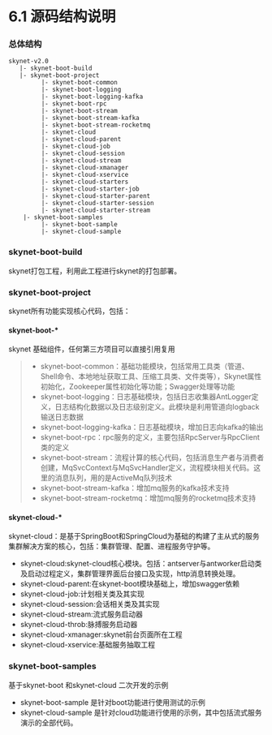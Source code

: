 # 6.1 源码结构说明

### 总体结构

```text
skynet-v2.0
   |- skynet-boot-build
   |- skynet-boot-project
         |- skynet-boot-common 
         |- skynet-boot-logging
         |- skynet-boot-logging-kafka
         |- skynet-boot-rpc
         |- skynet-boot-stream
         |- skynet-boot-stream-kafka
         |- skynet-boot-stream-rocketmq
         |- skynet-cloud
         |- skynet-cloud-parent
         |- skynet-cloud-job
         |- skynet-cloud-session
         |- skynet-cloud-stream
         |- skynet-cloud-xmanager
         |- skynet-cloud-xservice
         |- skynet-cloud-starters
         |- skynet-cloud-starter-job
         |- skynet-cloud-starter-parent
         |- skynet-cloud-starter-session
         |- skynet-cloud-starter-stream
    |- skynet-boot-samples
         |- skynet-boot-sample
         |- skynet-cloud-sample
```

### skynet-boot-build

skynet打包工程，利用此工程进行skynet的打包部署。

### skynet-boot-project

skynet所有功能实现核心代码，包括：

#### skynet-boot-\*

skynet 基础组件，任何第三方项目可以直接引用复用

> * skynet-boot-common：基础功能模块，包括常用工具类（管道、Shell命令、本地地址获取工具、压缩工具类、文件类等），Skynet属性初始化，Zookeeper属性初始化等功能；Swagger处理等功能
> * skynet-boot-logging：日志基础模块，包括日志收集器AntLogger定义，日志结构化数据以及日志级别定义。此模块是利用管道向logback输送日志数据
> * skynet-boot-logging-kafka：日志基础模块，增加日志向kafka的输出
> * skynet-boot-rpc：rpc服务的定义，主要包括RpcServer与RpcClient类的定义
> * skynet-boot-stream：流程计算的核心代码，包括消息生产者与消费者创建，MqSvcContext与MqSvcHandler定义，流程模块相关代码。这里的消息队列，用的是ActiveMq队列技术
> * skynet-boot-stream-kafka：增加mq服务的kafka技术支持
> * skynet-boot-stream-rocketmq：增加mq服务的rocketmq技术支持

#### skynet-cloud-\*

skynet-cloud：是基于SpringBoot和SpringCloud为基础的构建了主从式的服务集群解决方案的核心，包括：集群管理、配置、进程服务守护等。

* skynet-cloud:skynet-cloud核心模块。包括：antserver与antworker启动类及启动过程定义，集群管理界面后台接口及实现，http消息转换处理。
* skynet-cloud-parent:在skynet-boot模块基础上，增加swagger依赖
* skynet-cloud-job:计划相关类及其实现
* skynet-cloud-session:会话相关类及其实现
* skynet-cloud-stream:流式服务启动器
* skynet-cloud-throb:脉搏服务启动器
* skynet-cloud-xmanager:skynet前台页面所在工程
* skynet-cloud-xservice:基础服务抽取工程

### **skynet-boot-samples**

基于skynet-boot 和skynet-cloud 二次开发的示例

* skynet-boot-sample 是针对boot功能进行使用测试的示例
* skynet-cloud-sample 是针对cloud功能进行使用的示例，其中包括流式服务演示的全部代码。

